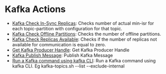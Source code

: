
# Kafka Actions
* [Kafka Check In-Sync Replicas](/Kafka/legos/kafka_check_in_sync_replicas/README.md): Checks number of actual min-isr for each topic-partition with configuration for that topic.
* [Kafka Check Offline Partitions](/Kafka/legos/kafka_check_offline_partitions/README.md): Checks the number of offline partitions.
* [Kafka Check Replicas Available](/Kafka/legos/kafka_check_replicas_available/README.md): Checks if the number of replicas not available for communication is equal to zero.
* [Get Kafka Producer Handle](/Kafka/legos/kafka_get_handle/README.md): Get Kafka Producer Handle
* [Kafka Publish Message](/Kafka/legos/kafka_publish_message/README.md): Publish Kafka Message
* [Run a Kafka command using kafka CLI](/Kafka/legos/kafka_run_command/README.md): Run a Kafka command using kafka CLI. Eg kafka-topics.sh --list --exclude-internal
